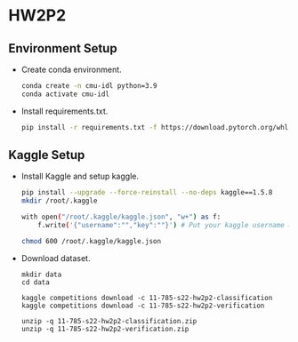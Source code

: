 # HW2P2

## Environment Setup

* Create conda environment.

    ```bash
    conda create -n cmu-idl python=3.9
    conda activate cmu-idl
    ```

* Install requirements.txt.

    ```bash
    pip install -r requirements.txt -f https://download.pytorch.org/whl/cu113/torch_stable.html
    ```

## Kaggle Setup

* Install Kaggle and setup kaggle.

    ```bash
    pip install --upgrade --force-reinstall --no-deps kaggle==1.5.8
    mkdir /root/.kaggle

    with open("/root/.kaggle/kaggle.json", "w+") as f:
        f.write('{"username":"","key":""}') # Put your kaggle username & key here

    chmod 600 /root/.kaggle/kaggle.json
    ```

* Download dataset.
    ```
    mkdir data
    cd data

    kaggle competitions download -c 11-785-s22-hw2p2-classification
    kaggle competitions download -c 11-785-s22-hw2p2-verification

    unzip -q 11-785-s22-hw2p2-classification.zip
    unzip -q 11-785-s22-hw2p2-verification.zip
    ```


